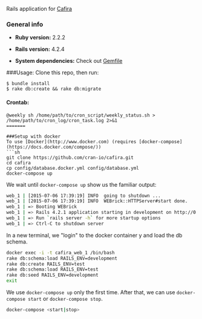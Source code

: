 Rails application for [Cafira](http://www.cafira.com/)
### General info
* **Ruby version:** 2.2.2

* **Rails version:** 4.2.4

* **System dependencies:** Check out [Gemfile](https://github.com/cran-io/cafira/blob/master/Gemfile)

###Usage:
Clone this repo, then run:
```{r, engine='bash', count_lines}
$ bundle install
$ rake db:create && rake db:migrate
```

#### Crontab:
```
@weekly sh /home/path/to/cron_script/weekly_status.sh > /home/path/to/cron_log/cron_task.log 2>&1
=======

###Setup with docker
To use [Docker](http://www.docker.com) (requires [docker-compose](https://docs.docker.com/compose/))
```sh
git clone https://github.com/cran-io/cafira.git
cd cafira
cp config/database.docker.yml config/database.yml
docker-compose up
```
We wait until ```docker-compose up``` show us the familiar output:
```sh
web_1 | [2015-07-06 17:39:19] INFO  going to shutdown ...
web_1 | [2015-07-06 17:39:19] INFO  WEBrick::HTTPServer#start done.
web_1 | => Booting WEBrick
web_1 | => Rails 4.2.1 application starting in development on http://0.0.0.0:3000
web_1 | => Run `rails server -h` for more startup options
web_1 | => Ctrl-C to shutdown server
```
In a new terminal, we "login" to the docker container y and load the db schema.
```sh
docker exec -i -t cafira_web_1 /bin/bash
rake db:schema:load RAILS_ENV=development
rake db:create RAILS_ENV=test
rake db:schema:load RAILS_ENV=test
rake db:seed RAILS_ENV=development
exit
```
We use ```docker-compose up``` only the first time. After that, we can use ```docker-compose start``` or ```docker-compose stop```.
```sh
docker-compose <start|stop>
```
